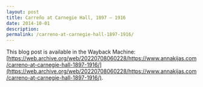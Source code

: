 ```yaml
---
layout: post
title: Carreño at Carnegie Hall, 1897 – 1916
date: 2014-10-01
description:
permalink: /carreno-at-carnegie-hall-1897-1916/
---
```


This blog post is available in the Wayback Machine: [https://web.archive.org/web/20220708060228/https://www.annakijas.com/carreno-at-carnegie-hall-1897-1916/](https://web.archive.org/web/20220708060228/https://www.annakijas.com/carreno-at-carnegie-hall-1897-1916/).